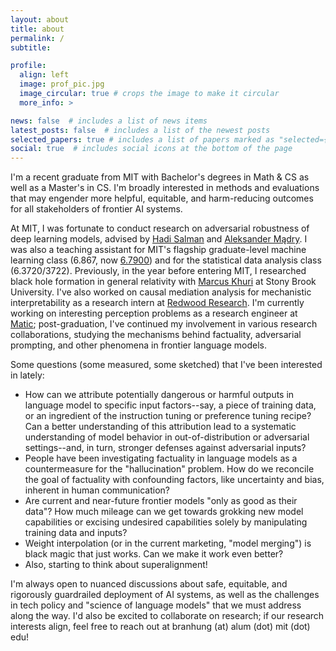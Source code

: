 ```yaml
---
layout: about
title: about
permalink: /
subtitle: 

profile:
  align: left
  image: prof_pic.jpg
  image_circular: true # crops the image to make it circular
  more_info: >

news: false  # includes a list of news items
latest_posts: false  # includes a list of the newest posts
selected_papers: true # includes a list of papers marked as "selected={true}"
social: true  # includes social icons at the bottom of the page
---
```


I'm a recent graduate from MIT with Bachelor's degrees in Math & CS as well as a Master's in CS. I'm broadly interested in methods and evaluations that may engender more helpful, equitable, and harm-reducing outcomes for all stakeholders of frontier AI systems.

At MIT, I was fortunate to conduct research on adversarial robustness of deep learning models, advised by [Hadi Salman](https://hadisalman.com/) and [Aleksander Mądry](https://madry.mit.edu/). I was also a teaching assistant for MIT's flagship graduate-level machine learning class (6.867, now [6.7900](https://gradml.mit.edu/)) and for the statistical data analysis class (6.3720/3722). Previously, in the year before entering MIT, I researched black hole formation in general relativity with [Marcus Khuri](https://www.math.stonybrook.edu/cards/khurimarcus.html) at Stony Brook University. I've also worked on causal mediation analysis for mechanistic interpretability as a research intern at [Redwood Research](https://www.redwoodresearch.org/). I'm currently working on interesting perception problems as a research engineer at [Matic](https://maticrobots.com/); post-graduation, I've continued my involvement in various research collaborations, studying the mechanisms behind factuality, adversarial prompting, and other phenomena in frontier language models.

Some questions (some measured, some sketched) that I've been interested in lately:
- How can we attribute potentially dangerous or harmful outputs in language model to specific input factors--say, a piece of training data, or an ingredient of the instruction tuning or preference tuning recipe? Can a better understanding of this attribution lead to a systematic understanding of model behavior in out-of-distribution or adversarial settings--and, in turn, stronger defenses against adversarial inputs?
- People have been investigating factuality in language models as a countermeasure for the "hallucination" problem. How do we reconcile the goal of factuality with confounding factors, like uncertainty and bias, inherent in human communication?
- Are current and near-future frontier models "only as good as their data"? How much mileage can we get towards grokking new model capabilities or excising undesired capabilities solely by manipulating training data and inputs?
- Weight interpolation (or in the current marketing, "model merging") is black magic that just works. Can we make it work even better?
- Also, starting to think about superalignment!

I'm always open to nuanced discussions about safe, equitable, and rigorously guardrailed deployment of AI systems, as well as the challenges in tech policy and "science of language models" that we must address along the way. I'd also be excited to collaborate on research; if our research interests align, feel free to reach out at branhung (at) alum (dot) mit (dot) edu!
